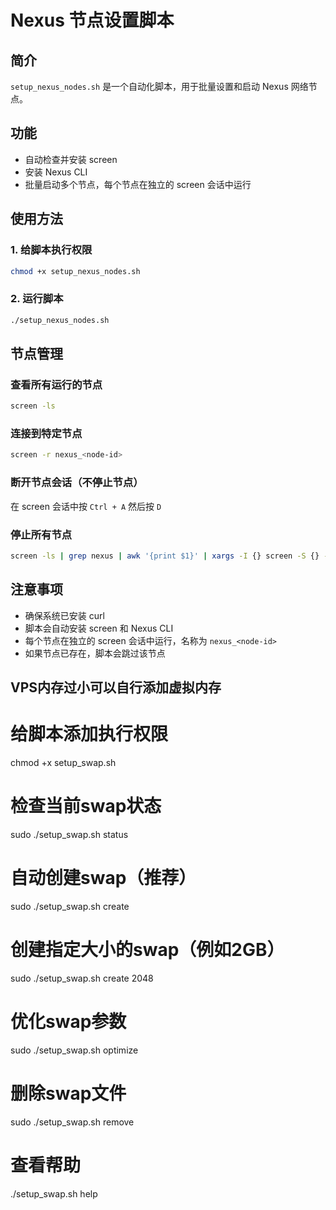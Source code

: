 # Nexus 节点设置脚本

## 简介
`setup_nexus_nodes.sh` 是一个自动化脚本，用于批量设置和启动 Nexus 网络节点。

## 功能
- 自动检查并安装 screen
- 安装 Nexus CLI
- 批量启动多个节点，每个节点在独立的 screen 会话中运行

## 使用方法

### 1. 给脚本执行权限
```bash
chmod +x setup_nexus_nodes.sh
```

### 2. 运行脚本
```bash
./setup_nexus_nodes.sh
```

## 节点管理

### 查看所有运行的节点
```bash
screen -ls
```

### 连接到特定节点
```bash
screen -r nexus_<node-id>
```

### 断开节点会话（不停止节点）
在 screen 会话中按 `Ctrl + A` 然后按 `D`

### 停止所有节点
```bash
screen -ls | grep nexus | awk '{print $1}' | xargs -I {} screen -S {} -X quit
```

## 注意事项
- 确保系统已安装 curl
- 脚本会自动安装 screen 和 Nexus CLI
- 每个节点在独立的 screen 会话中运行，名称为 `nexus_<node-id>`
- 如果节点已存在，脚本会跳过该节点 

## VPS内存过小可以自行添加虚拟内存

# 给脚本添加执行权限
chmod +x setup_swap.sh

# 检查当前swap状态
sudo ./setup_swap.sh status

# 自动创建swap（推荐）
sudo ./setup_swap.sh create

# 创建指定大小的swap（例如2GB）
sudo ./setup_swap.sh create 2048

# 优化swap参数
sudo ./setup_swap.sh optimize

# 删除swap文件
sudo ./setup_swap.sh remove

# 查看帮助
./setup_swap.sh help
